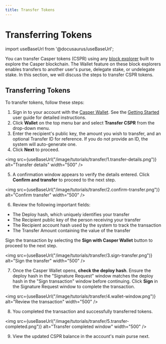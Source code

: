 ```yaml
---
title: Transfer Tokens
---
```


# Transferring Tokens

import useBaseUrl from '@docusaurus/useBaseUrl';

You can transfer Casper tokens (CSPR) using any [block explorer](./block-explorer.md) built to explore the Casper blockchain. The Wallet feature on these block explorers enables transfers to another user's purse, delegate stake, or undelegate stake. In this section, we will discuss the steps to transfer CSPR tokens.

## Transferring Tokens 

To transfer tokens, follow these steps:

1. Sign in to your account with the [Casper Wallet](https://www.casperwallet.io/). See the [Getting Started](https://www.casperwallet.io/user-guide/getting-started) user guide for detailed instructions.
2. Click **Wallet** on the top menu bar and select **Transfer CSPR** from the drop-down menu. 
3. Enter the recipient's public key, the amount you wish to transfer, and an optional Transfer ID for reference. If you do not provide an ID, the system will auto-generate one.
4. Click **Next** to proceed.

<img src={useBaseUrl("/image/tutorials/transfer/1.transfer-details.png")} alt="Transfer details" width="500" />

5. A confirmation window appears to verify the details entered. Click **Confirm and transfer** to proceed to the next step.

<img src={useBaseUrl("/image/tutorials/transfer/2.confirm-transfer.png")} alt="Confirm transfer" width="500" />

6. Review the following important fields:

- The Deploy hash, which uniquely identifies your transfer
- The Recipient public key of the person receiving your transfer
- The Recipient account hash used by the system to track the transaction
- The Transfer Amount containing the value of the transfer

Sign the transaction by selecting the **Sign with Casper Wallet** button to proceed to the next step. 

<img src={useBaseUrl("/image/tutorials/transfer/3.sign-transfer.png")} alt="Sign the transfer" width="500" />

7. Once the Casper Wallet opens, **check the deploy hash**. Ensure the deploy hash in the "Signature Request" window matches the deploy hash in the "Sign transaction" window before continuing. Click **Sign** in the Signature Request window to complete the transaction.
    
<img src={useBaseUrl("/image/tutorials/transfer/4.wallet-window.png")} alt="Review the transaction" width="500" />

8. You completed the transaction and successfully transferred tokens.

<img src={useBaseUrl("/image/tutorials/transfer/5.transfer-completed.png")} alt="Transfer completed window" width="500" />

9. View the updated CSPR balance in the account's main purse next.
